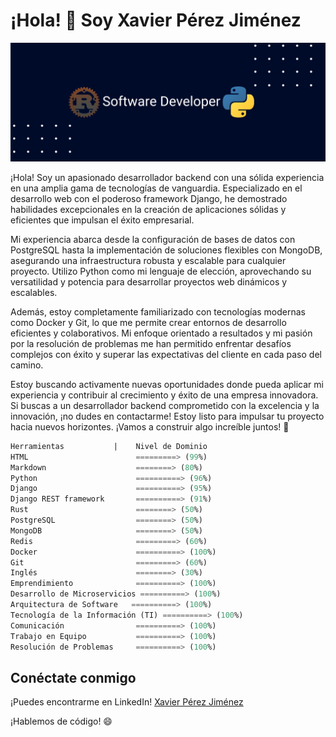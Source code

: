 # ¡Hola! 👋 Soy Xavier Pérez Jiménez

![mi portada](portadarp.png)


¡Hola! Soy un apasionado desarrollador backend con una sólida experiencia en una amplia gama de tecnologías de vanguardia. Especializado en el desarrollo web con el poderoso framework Django, he demostrado habilidades excepcionales en la creación de aplicaciones sólidas y eficientes que impulsan el éxito empresarial.

Mi experiencia abarca desde la configuración de bases de datos con PostgreSQL hasta la implementación de soluciones flexibles con MongoDB, asegurando una infraestructura robusta y escalable para cualquier proyecto. Utilizo Python como mi lenguaje de elección, aprovechando su versatilidad y potencia para desarrollar proyectos web dinámicos y escalables.

Además, estoy completamente familiarizado con tecnologías modernas como Docker y Git, lo que me permite crear entornos de desarrollo eficientes y colaborativos. Mi enfoque orientado a resultados y mi pasión por la resolución de problemas me han permitido enfrentar desafíos complejos con éxito y superar las expectativas del cliente en cada paso del camino.

Estoy buscando activamente nuevas oportunidades donde pueda aplicar mi experiencia y contribuir al crecimiento y éxito de una empresa innovadora. Si buscas a un desarrollador backend comprometido con la excelencia y la innovación, ¡no dudes en contactarme! Estoy listo para impulsar tu proyecto hacia nuevos horizontes. ¡Vamos a construir algo increíble juntos! 🚀

```sql
Herramientas           |    Nivel de Dominio 
HTML                        =========> (99%)
Markdown                    ========> (80%)
Python                      ==========> (96%)
Django                      ==========> (95%)
Django REST framework       ==========> (91%)
Rust                        ========> (50%)
PostgreSQL                  ========> (50%)
MongoDB                     ========> (50%)
Redis                       =========> (60%)
Docker                      ==========> (100%)
Git                         =========> (60%)
Inglés                      ========> (30%)
Emprendimiento              ==========> (100%)
Desarrollo de Microservicios ==========> (100%)
Arquitectura de Software   ==========> (100%)
Tecnología de la Información (TI) ==========> (100%)
Comunicación                ==========> (100%)
Trabajo en Equipo           ==========> (100%)
Resolución de Problemas     ==========> (100%)
```

## Conéctate conmigo

¡Puedes encontrarme en LinkedIn! [Xavier Pérez Jiménez](https://www.linkedin.com/in/xavierperezjimenez/)

¡Hablemos de código! 😄

